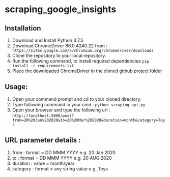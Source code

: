 # scraping_google_insights

## Installation
1. Download and Install Python 3.7.5
2. Download ChromeDriver 86.0.4240.22 from : ``` https://sites.google.com/a/chromium.org/chromedriver/downloads```
3. Clone the repository to your local repository.
4. Run the following command, to install required dependencies
  ```pip install -r requirements.txt```
5. Place the downloaded ChromeDriver in the cloned github project folder

## Usage:

1. Open your command prompt and cd to your cloned directory.
2. Type following command in your cmd : 
    ``` python scraping_api.py ```
3. Open your browser and type the following url : 
    ```http://localhost:5000/post?from=20%20Jan%202020&to=20%20Mar%202020&duration=month&category=Toys```
    
## URL parameter details : 

1. from     : format =  DD MMM YYYY e.g. 20 Jan 2020
2. to       : format =  DD MMM YYYY e.g. 20 AUG 2020
3. duration : value = month/year
4. category : format = any string value e.g. Toys
